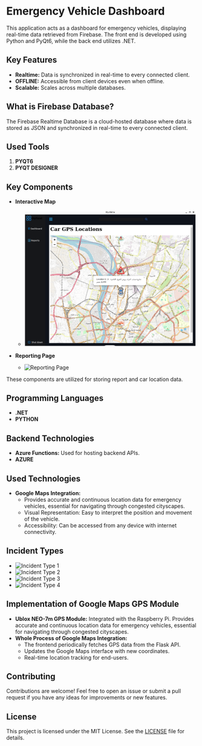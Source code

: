 # Emergency Vehicle Dashboard

This application acts as a dashboard for emergency vehicles, displaying real-time data retrieved from Firebase. The front end is developed using Python and PyQt6, while the back end utilizes .NET.

## Key Features

- **Realtime:** Data is synchronized in real-time to every connected client.
- **OFFLINE:** Accessible from client devices even when offline.
- **Scalable:** Scales across multiple databases.

## What is Firebase Database?

The Firebase Realtime Database is a cloud-hosted database where data is stored as JSON and synchronized in real-time to every connected client.

## Used Tools

1. **PYQT6**
2. **PYQT DESIGNER**

## Key Components

- **Interactive Map**
  - ![Interactive Map](https://github.com/khloodmontaser/Dahboard_Gui_qt/blob/main/Screenshot%20from%202024-06-28%2012-32-28.png)
  
- **Reporting Page**
  - ![Reporting Page](path/to/pic2)

These components are utilized for storing report and car location data.

## Programming Languages

- **.NET**
- **PYTHON**

## Backend Technologies

- **Azure Functions:** Used for hosting backend APIs.
- **AZURE**

## Used Technologies

- **Google Maps Integration:**
  - Provides accurate and continuous location data for emergency vehicles, essential for navigating through congested cityscapes.
  - Visual Representation: Easy to interpret the position and movement of the vehicle.
  - Accessibility: Can be accessed from any device with internet connectivity.

## Incident Types

- ![Incident Type 1](path/to/pic3)
- ![Incident Type 2](path/to/pic4)
- ![Incident Type 3](path/to/pic5)
- ![Incident Type 4](path/to/pic6)

## Implementation of Google Maps GPS Module

- **Ublox NEO-7m GPS Module:** Integrated with the Raspberry Pi. Provides accurate and continuous location data for emergency vehicles, essential for navigating through congested cityscapes.
- **Whole Process of Google Maps Integration:**
  - The frontend periodically fetches GPS data from the Flask API.
  - Updates the Google Maps interface with new coordinates.
  - Real-time location tracking for end-users.

## Contributing

Contributions are welcome! Feel free to open an issue or submit a pull request if you have any ideas for improvements or new features.

## License

This project is licensed under the MIT License. See the [LICENSE](LICENSE) file for details.
